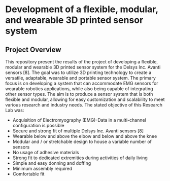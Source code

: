 # Development of a flexible, modular, and wearable 3D printed sensor system

## Project Overview
This repository present the results of the project of developing a flexible, modular and wearable 3D printed sensor system for the Delsys Inc. Avanti sensors [8]. The goal was to utilize 3D printing technology to create a versatile, adaptable, wearable and portable sensor system. The primary focus is on developing a system that can accommodate EMG sensors for wearable robotics applications, while also being capable of integrating other sensor types. The aim is to produce a sensor system that is both flexible and modular, allowing for easy customization and scalability to meet various research and industry needs. The stated objective of this Research Lab was:
* Acquisition of Electromyography (EMG)-Data in a multi-channel configuration is possible
* Secure and strong fit of multiple Delsys Inc. Avanti sensors [8]
* Wearable below and above the elbow and below and above the knee
* Modular and / or stretchable design to house a variable number of sensors
* No usage of adhesive materials
* Strong fit to dedicated extremities during activities of daily living
* Simple and easy donning and doffing
* Minimum assembly required
* Comfortable fit
